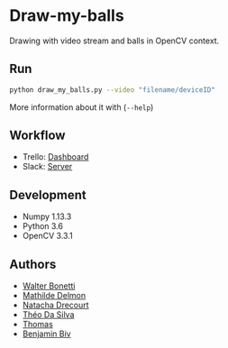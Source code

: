 # Draw-my-balls

Drawing with video stream and balls in OpenCV context.

## Run

```bash
python draw_my_balls.py --video "filename/deviceID"
```

More information about it with (```--help```)

## Workflow

- Trello: [Dashboard](https://trello.com/b/ZkbnlMMX/draw-my-balls)
- Slack: [Server](hub-lyon.slack.com)

## Development

- Numpy 1.13.3
- Python 3.6
- OpenCV 3.3.1

## Authors

- [Walter Bonetti](https://github.com/IniterWorker)
- [Mathilde Delmon](https://github.com/delmon-m)
- [Natacha Drecourt](https://github.com/Natkeely)
- [Théo Da Silva](https://github.com/theodasilva)
- [Thomas](https://github.com/)
- [Benjamin Biv](https://github.com/Passtekounet)
